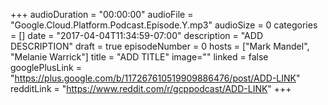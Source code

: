 +++
audioDuration = "00:00:00"
audioFile = "Google.Cloud.Platform.Podcast.Episode.Y.mp3"
audioSize = 0
categories = []
date = "2017-04-04T11:34:59-07:00"
description = "ADD DESCRIPTION"
draft = true
episodeNumber = 0
hosts = ["Mark Mandel", "Melanie Warrick"]
title = "ADD TITLE"
image=""
linked = false
googlePlusLink = "https://plus.google.com/b/117267610519909886476/post/ADD-LINK"
redditLink = "https://www.reddit.com/r/gcppodcast/ADD-LINK"
+++